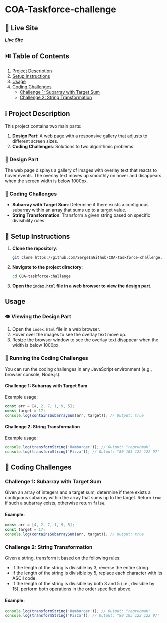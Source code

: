 # COA-Taskforce-challenge

## 🧬 Live Site

**_[Live Site](https://coa-taskforce-challenge-test.vercel.app)_**

## ⏯️ Table of Contents

1. [Project Description](#project-description)
2. [Setup Instructions](#setup-instructions)
3. [Usage](#usage)
4. [Coding Challenges](#coding-challenges)
   - [Challenge 1: Subarray with Target Sum](#challenge-1-subarray-with-target-sum)
   - [Challenge 2: String Transformation](#challenge-2-string-transformation)

## ℹ️ Project Description

This project contains two main parts:

1. **Design Part**: A web page with a responsive gallery that adjusts to different screen sizes.
2. **Coding Challenges**: Solutions to two algorithmic problems.

### 💠 Design Part

The web page displays a gallery of images with overlay text that reacts to hover events. The overlay text moves up smoothly on hover and disappears when the screen width is below 1000px.

### 🦾 Coding Challenges

- **Subarray with Target Sum**: Determine if there exists a contiguous subarray within an array that sums up to a target value.
- **String Transformation**: Transform a given string based on specific divisibility rules.

## 📍 Setup Instructions

1. **Clone the repository**:
   ```bash
   git clone https://github.com/SergeInGithub/COA-taskforce-challenge.git
   ```
2. **Navigate to the project directory**:
   ```bash
   cd COA-taskforce-challenge
   ```
3. **Open the `index.html` file in a web browser to view the design part**.

## Usage

### 👁️ Viewing the Design Part

1. Open the `index.html` file in a web browser.
2. Hover over the images to see the overlay text move up.
3. Resize the browser window to see the overlay text disappear when the width is below 1000px.

### 🚀 Running the Coding Challenges

You can run the coding challenges in any JavaScript environment (e.g., browser console, Node.js).

#### Challenge 1: Subarray with Target Sum

Example usage:

```javascript
const arr = [4, 2, 7, 1, 9, 5];
const target = 17;
console.log(containsSubarraySum(arr, target)); // Output: true
```

#### Challenge 2: String Transformation

Example usage:

```javascript
console.log(transformString('Hamburger')); // Output: "regrubmaH"
console.log(transformString('Pizza')); // Output: "80 105 122 122 97"
```

## 🦾 Coding Challenges

### Challenge 1: Subarray with Target Sum

Given an array of integers and a target sum, determine if there exists a contiguous subarray within the array that sums up to the target. Return `true` if such a subarray exists, otherwise return `false`.

#### Example:

```javascript
const arr = [4, 2, 7, 1, 9, 5];
const target = 17;
console.log(containsSubarraySum(arr, target)); // Output: true
```

### Challenge 2: String Transformation

Given a string, transform it based on the following rules:

- If the length of the string is divisible by 3, reverse the entire string.
- If the length of the string is divisible by 5, replace each character with its ASCII code.
- If the length of the string is divisible by both 3 and 5 (i.e., divisible by 15), perform both operations in the order specified above.

#### Example:

```javascript
console.log(transformString('Hamburger')); // Output: "regrubmaH"
console.log(transformString('Pizza')); // Output: "80 105 122 122 97"
```
